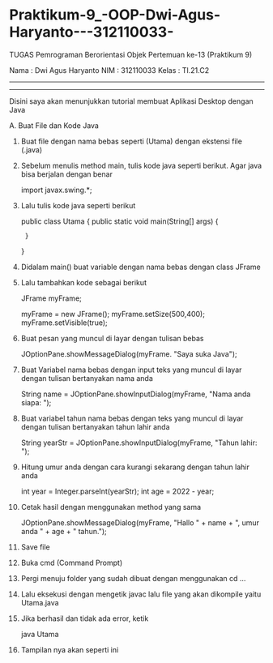 # Praktikum-9_-OOP-Dwi-Agus-Haryanto---312110033-


TUGAS Pemrograman Berorientasi Objek Pertemuan ke-13 (Praktikum 9)

Nama : Dwi Agus Haryanto
NIM : 312110033
Kelas : TI.21.C2


---------------------------------------------------------------------------------------------
---------------------------------------------------------------------------------------------

Disini saya akan menunjukkan tutorial membuat Aplikasi Desktop dengan Java

A. Buat File dan Kode Java
1. Buat file dengan nama bebas seperti (Utama) dengan ekstensi file (.java)
2. Sebelum menulis method main, tulis kode java seperti berikut. Agar java bisa berjalan dengan benar

    import javax.swing.*;

3. Lalu tulis kode java seperti berikut

    public class Utama {
        public static void main(String[] args) {
    
        }

    }

4. Didalam main() buat variable dengan nama bebas dengan class JFrame
5. Lalu tambahkan kode sebagai berikut

    JFrame myFrame;

    myFrame = new JFrame();
    myFrame.setSize(500,400);
    myFrame.setVisible(true);

6. Buat pesan yang muncul di layar dengan tulisan bebas

    JOptionPane.showMessageDialog(myFrame. "Saya suka Java");

7. Buat Variabel nama bebas dengan input teks yang muncul di layar dengan tulisan bertanyakan nama anda

    String name = JOptionPane.showInputDialog(myFrame, "Nama anda siapa: ");

8. Buat variabel tahun nama bebas dengan teks yang muncul di layar dengan tulisan bertanyakan tahun lahir anda

    String yearStr = JOptionPane.showInputDialog(myFrame, "Tahun lahir: ");

9. Hitung umur anda dengan cara kurangi sekarang dengan tahun lahir anda

    int year = Integer.parseInt(yearStr);
    int age = 2022 - year;

10. Cetak hasil dengan menggunakan method yang sama

    JOptionPane.showMessageDialog(myFrame, "Hallo " + name + ", umur anda " + age + "   tahun.");

11. Save file
12. Buka cmd (Command Prompt)
13. Pergi menuju folder yang sudah dibuat dengan menggunakan cd ...
14. Lalu eksekusi dengan mengetik javac lalu file yang akan dikompile yaitu Utama.java
15. Jika berhasil dan tidak ada error, ketik

    java Utama

16. Tampilan nya akan seperti ini


